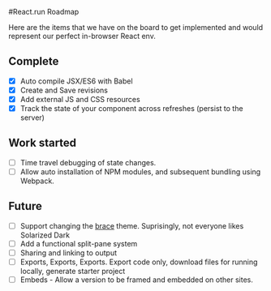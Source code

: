 #React.run Roadmap

Here are the items that we have on the board to get implemented and would represent our perfect in-browser React env.

## Complete
- [x] Auto compile JSX/ES6 with Babel
- [x] Create and Save revisions
- [x] Add external JS and CSS resources
- [x] Track the state of your component across refreshes (persist to the server)

## Work started 
- [ ] Time travel debugging of state changes. 
- [ ] Allow auto installation of NPM modules, and subsequent bundling using Webpack. 

## Future
- [ ] Support changing the [brace](https://github.com/thlorenz/brace) theme. Suprisingly, not everyone likes Solarized Dark
- [ ] Add a functional split-pane system
- [ ] Sharing and linking to output
- [ ] Exports, Exports, Exports. Export code only, download files for running locally, generate starter project
- [ ] Embeds - Allow a version to be framed and embedded on other sites.
